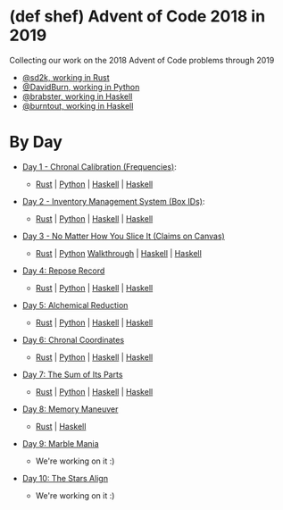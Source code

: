 # (def shef) Advent of Code 2018 in 2019

Collecting our work on the 2018 Advent of Code problems through 2019

- [@sd2k, working in Rust](https://github.com/sd2k/aoc-2018)
- [@DavidBurn, working in Python](https://github.com/DavidBurn/advent-of-code)
- [@brabster, working in Haskell](https://github.com/brabster/advent-of-code-2018-haskell)
- [@burntout, working in Haskell](https://github.com/burntout/aoc2018)

# By Day

- [Day 1 - Chronal Calibration (Frequencies)](https://adventofcode.com/2018/day/1):
    - [Rust](https://github.com/sd2k/aoc-2018/blob/master/day01/src/lib.rs)
    | [Python](https://github.com/DavidBurn/advent-of-code/blob/master/2018/01/AdventDay1.py)
    | [Haskell](https://github.com/brabster/advent-of-code-2018-haskell/blob/master/src/Day1/Solution.hs)
    | [Haskell](https://github.com/burntout/aoc2018/blob/master/1a.hs)
    
- [Day 2 - Inventory Management System (Box IDs)](https://adventofcode.com/2018/day/2):
    - [Rust](https://github.com/sd2k/aoc-2018/blob/master/day02/src/lib.rs)
    | [Python](https://github.com/DavidBurn/advent-of-code/blob/master/2018/02/AdventDay2.py)
    | [Haskell](https://github.com/brabster/advent-of-code-2018-haskell/blob/master/src/Day2/Solution.hs)
    | [Haskell](https://github.com/burntout/aoc2018/blob/master/2a.hs)
- [Day 3 - No Matter How You Slice It (Claims on Canvas)](https://adventofcode.com/2018/day/3)
    - [Rust](https://github.com/sd2k/aoc-2018/blob/master/day03/src/lib.rs)
    | [Python](https://github.com/DavidBurn/advent-of-code/blob/master/2018/03/AdventDay3.py)
      [Walkthrough](https://github.com/DavidBurn/advent-of-code/blob/master/2018/03/Advent%20day%203%20walkthrough.ipynb)
    | [Haskell](https://github.com/brabster/advent-of-code-2018-haskell/blob/master/src/Day3/Solution.hs)
    | [Haskell](https://github.com/burntout/aoc2018/blob/master/3a.hs)
- [Day 4: Repose Record](https://adventofcode.com/2018/day/4)
    - [Rust](https://github.com/sd2k/aoc-2018/blob/master/day04/src/lib.rs)
    | [Python](https://github.com/DavidBurn/advent-of-code/blob/master/2018/04/AdventDay4.py)
    | [Haskell](https://github.com/brabster/advent-of-code-2018-haskell/blob/master/src/Day4/Solution.hs)
    | [Haskell](https://github.com/burntout/aoc2018/blob/master/4.hs)
- [Day 5: Alchemical Reduction](https://adventofcode.com/2018/day/5)
    - [Rust](https://github.com/sd2k/aoc-2018/blob/master/day05/src/lib.rs)
    | [Python](https://github.com/DavidBurn/advent-of-code/blob/master/2018/05/AdventDay5.py)
    | [Haskell](https://github.com/brabster/advent-of-code-2018-haskell/blob/master/src/Day5/Solution.hs)
    | [Haskell](https://github.com/burntout/aoc2018/blob/master/5.hs)
- [Day 6: Chronal Coordinates](https://adventofcode.com/2018/day/6)
    - [Rust](https://github.com/sd2k/aoc-2018/blob/master/day06/src/lib.rs)
    | [Python](https://github.com/DavidBurn/advent-of-code/blob/master/2018/06/AdventDay6Functional.py)
    | [Haskell](https://github.com/brabster/advent-of-code-2018-haskell/blob/master/src/Day6/Solution.hs)
    | [Haskell](https://github.com/burntout/aoc2018/blob/master/6.hs)
- [Day 7: The Sum of Its Parts](https://adventofcode.com/2018/day/7)
    - [Rust](https://github.com/sd2k/aoc-2018/blob/master/day07/src/lib.rs)
    | [Python](https://github.com/DavidBurn/advent-of-code/blob/master/2018/07/AdventDay7.py)
    | [Haskell](https://github.com/brabster/advent-of-code-2018-haskell/blob/master/src/Day7/Solution.hs)
    | [Haskell](https://github.com/burntout/aoc2018/blob/master/7.hs)
- [Day 8: Memory Maneuver](https://adventofcode.com/2018/day/8)
    - [Rust](https://github.com/sd2k/aoc-2018/blob/master/day08/src/lib.rs)
    | [Haskell](https://github.com/brabster/advent-of-code-2018-haskell/blob/master/src/Day8/Solution.hs)
- [Day 9: Marble Mania](https://adventofcode.com/2018/day/9)
    - We're working on it :)
- [Day 10: The Stars Align](https://adventofcode.com/2018/day/9)
    - We're working on it :)
